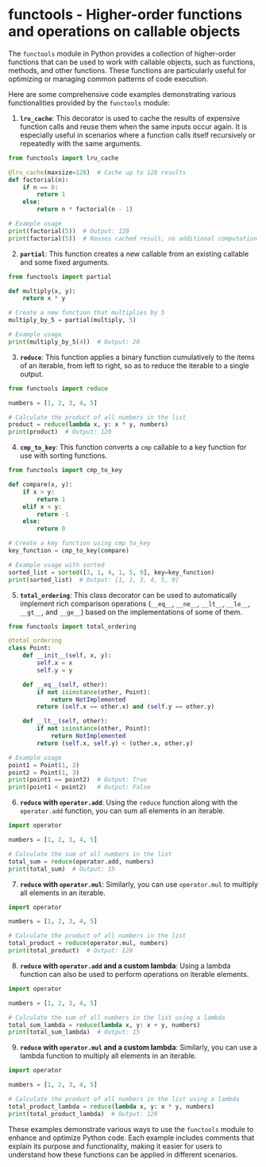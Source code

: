 # functools - Higher-order functions and operations on callable objects

The `functools` module in Python provides a collection of higher-order functions that can be used to work with callable objects, such as functions, methods, and other functions. These functions are particularly useful for optimizing or managing common patterns of code execution.

Here are some comprehensive code examples demonstrating various functionalities provided by the `functools` module:

1. **`lru_cache`**: This decorator is used to cache the results of expensive function calls and reuse them when the same inputs occur again. It is especially useful in scenarios where a function calls itself recursively or repeatedly with the same arguments.

```python
from functools import lru_cache

@lru_cache(maxsize=128)  # Cache up to 128 results
def factorial(n):
    if n == 0:
        return 1
    else:
        return n * factorial(n - 1)

# Example usage
print(factorial(5))  # Output: 120
print(factorial(5))  # Reuses cached result, no additional computation needed
```

2. **`partial`**: This function creates a new callable from an existing callable and some fixed arguments.

```python
from functools import partial

def multiply(x, y):
    return x * y

# Create a new function that multiplies by 5
multiply_by_5 = partial(multiply, 5)

# Example usage
print(multiply_by_5(4))  # Output: 20
```

3. **`reduce`**: This function applies a binary function cumulatively to the items of an iterable, from left to right, so as to reduce the iterable to a single output.

```python
from functools import reduce

numbers = [1, 2, 3, 4, 5]

# Calculate the product of all numbers in the list
product = reduce(lambda x, y: x * y, numbers)
print(product)  # Output: 120
```

4. **`cmp_to_key`**: This function converts a `cmp` callable to a key function for use with sorting functions.

```python
from functools import cmp_to_key

def compare(x, y):
    if x > y:
        return 1
    elif x < y:
        return -1
    else:
        return 0

# Create a key function using cmp_to_key
key_function = cmp_to_key(compare)

# Example usage with sorted
sorted_list = sorted([3, 1, 4, 1, 5, 9], key=key_function)
print(sorted_list)  # Output: [1, 1, 3, 4, 5, 9]
```

5. **`total_ordering`**: This class decorator can be used to automatically implement rich comparison operations (`__eq__`, `__ne__`, `__lt__`, `__le__`, `__gt__`, and `__ge__`) based on the implementations of some of them.

```python
from functools import total_ordering

@total_ordering
class Point:
    def __init__(self, x, y):
        self.x = x
        self.y = y

    def __eq__(self, other):
        if not isinstance(other, Point):
            return NotImplemented
        return (self.x == other.x) and (self.y == other.y)

    def __lt__(self, other):
        if not isinstance(other, Point):
            return NotImplemented
        return (self.x, self.y) < (other.x, other.y)

# Example usage
point1 = Point(1, 2)
point2 = Point(1, 3)
print(point1 == point2)  # Output: True
print(point1 < point2)   # Output: False
```

6. **`reduce` with `operator.add`**: Using the `reduce` function along with the `operator.add` function, you can sum all elements in an iterable.

```python
import operator

numbers = [1, 2, 3, 4, 5]

# Calculate the sum of all numbers in the list
total_sum = reduce(operator.add, numbers)
print(total_sum)  # Output: 15
```

7. **`reduce` with `operator.mul`**: Similarly, you can use `operator.mul` to multiply all elements in an iterable.

```python
import operator

numbers = [1, 2, 3, 4, 5]

# Calculate the product of all numbers in the list
total_product = reduce(operator.mul, numbers)
print(total_product)  # Output: 120
```

8. **`reduce` with `operator.add` and a custom lambda**: Using a lambda function can also be used to perform operations on iterable elements.

```python
import operator

numbers = [1, 2, 3, 4, 5]

# Calculate the sum of all numbers in the list using a lambda
total_sum_lambda = reduce(lambda x, y: x + y, numbers)
print(total_sum_lambda)  # Output: 15
```

9. **`reduce` with `operator.mul` and a custom lambda**: Similarly, you can use a lambda function to multiply all elements in an iterable.

```python
import operator

numbers = [1, 2, 3, 4, 5]

# Calculate the product of all numbers in the list using a lambda
total_product_lambda = reduce(lambda x, y: x * y, numbers)
print(total_product_lambda)  # Output: 120
```

These examples demonstrate various ways to use the `functools` module to enhance and optimize Python code. Each example includes comments that explain its purpose and functionality, making it easier for users to understand how these functions can be applied in different scenarios.
